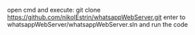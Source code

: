 open cmd and execute: git clone https://github.com/nikolEstrin/whatsappWebServer.git
enter to whatsappWebServer/whatsappWebServer.sln and run the code

